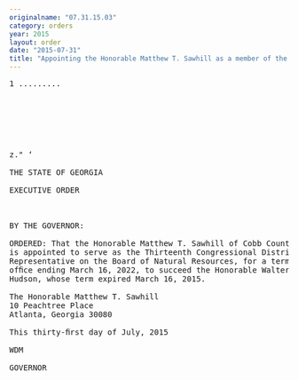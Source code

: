 ```yaml
---
originalname: "07.31.15.03"
category: orders
year: 2015
layout: order
date: "2015-07-31"
title: "Appointing the Honorable Matthew T. Sawhill as a member of the Board of Natural Resources"
---
```

<pre>
1 .........

     

 

 

z." ‘

THE STATE OF GEORGIA

EXECUTIVE ORDER

 

BY THE GOVERNOR:

ORDERED: That the Honorable Matthew T. Sawhill of Cobb County, Georgia,
is appointed to serve as the Thirteenth Congressional District
Representative on the Board of Natural Resources, for a term of
ofﬁce ending March 16, 2022, to succeed the Honorable Walter
Hudson, whose term expired March 16, 2015.

The Honorable Matthew T. Sawhill
10 Peachtree Place
Atlanta, Georgia 30080

This thirty-ﬁrst day of July, 2015

WDM

GOVERNOR

 

</pre>
